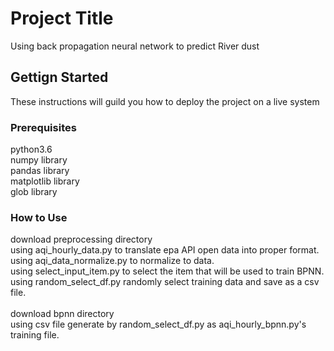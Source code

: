 # Project Title
Using back propagation neural network to predict River dust
## Gettign Started
These instructions will guild you how to deploy the project on a live system
### Prerequisites
python3.6 <br />
numpy library <br />
pandas library <br />
matplotlib library <br />
glob library <br />
### How to Use
download preprocessing directory<br />
using aqi_hourly_data.py to translate epa API open data into proper format.<br />
using aqi_data_normalize.py to normalize to data.<br />
using select_input_item.py to select the item that will be used to train BPNN.<br />
using random_select_df.py randomly select training data and save as a csv file.<br />
<br />
download bpnn directory <br />
using csv file generate by random_select_df.py as aqi_hourly_bpnn.py's training file.

